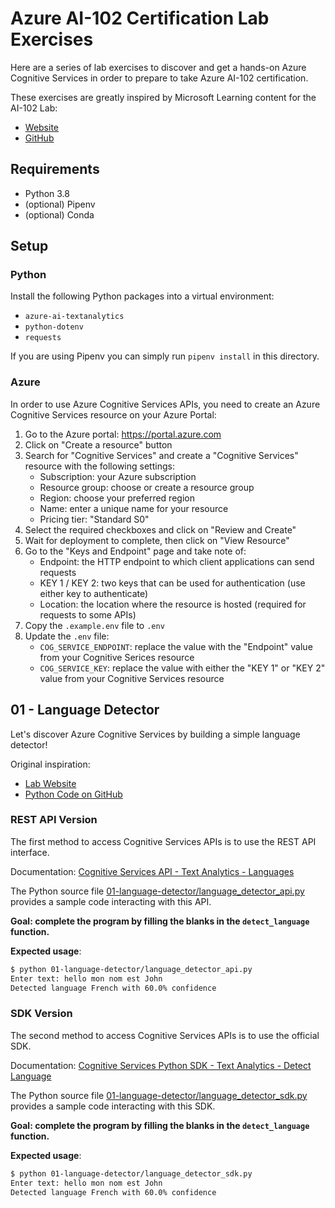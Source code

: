 # Azure AI-102 Certification Lab Exercises

Here are a series of lab exercises to discover and get a hands-on
Azure Cognitive Services in order to prepare to take Azure AI-102 certification.

These exercises are greatly inspired by Microsoft Learning content for the AI-102 Lab:

- [Website](https://microsoftlearning.github.io/AI-102-AIEngineer/)
- [GitHub](https://github.com/MicrosoftLearning/AI-102-AIEngineer)

## Requirements

- Python 3.8
- (optional) Pipenv
- (optional) Conda

## Setup

### Python

Install the following Python packages into a virtual environment:

- `azure-ai-textanalytics`
- `python-dotenv`
- `requests`

If you are using Pipenv you can simply run `pipenv install` in this directory.

### Azure

In order to use Azure Cognitive Services APIs, you need to create an Azure
Cognitive Services resource on your Azure Portal:

1. Go to the Azure portal: https://portal.azure.com
2. Click on "Create a resource" button
3. Search for "Cognitive Services" and create a "Cognitive Services" resource with the following settings:
    - Subscription: your Azure subscription
    - Resource group: choose or create a resource group
    - Region: choose your preferred region
    - Name: enter a unique name for your resource
    - Pricing tier: "Standard S0"
4. Select the required checkboxes and click on "Review and Create"
5. Wait for deployment to complete, then click on "View Resource"
6. Go to the "Keys and Endpoint" page and take note of:
    - Endpoint: the HTTP endpoint to which client applications can send requests
    - KEY 1 / KEY 2: two keys that can be used for authentication (use either key to authenticate)
    - Location: the location where the resource is hosted (required for requests to some APIs)
7. Copy the `.example.env` file to `.env`
8. Update the `.env` file:
    - `COG_SERVICE_ENDPOINT`: replace the value with the "Endpoint" value from your Cognitive Serices resource
    - `COG_SERVICE_KEY`: replace the value with either the "KEY 1" or "KEY 2" value from your Cognitive Services resource

## 01 - Language Detector

Let's discover Azure Cognitive Services by building a simple language detector!

Original inspiration:

- [Lab Website](https://microsoftlearning.github.io/AI-102-AIEngineer/Instructions/01-get-started-cognitive-services.html)
- [Python Code on GitHub](https://github.com/MicrosoftLearning/AI-102-AIEngineer/tree/master/01-getting-started/Python)

### REST API Version

The first method to access Cognitive Services APIs is to use the REST API interface.

Documentation: [Cognitive Services API - Text Analytics - Languages](https://docs.microsoft.com/en-us/rest/api/cognitiveservices-textanalytics/3.0/languages/languages)

The Python source file [01-language-detector/language_detector_api.py](01-language-detector/language_detector_api.py)
provides a sample code interacting with this API.

**Goal: complete the program by filling the blanks in the `detect_language` function.**

**Expected usage**:

```bash
$ python 01-language-detector/language_detector_api.py
Enter text: hello mon nom est John
Detected language French with 60.0% confidence
```

### SDK Version

The second method to access Cognitive Services APIs is to use the official SDK.

Documentation: [Cognitive Services Python SDK - Text Analytics - Detect Language](https://docs.microsoft.com/en-us/python/api/azure-ai-textanalytics/azure.ai.textanalytics.textanalyticsclient?view=azure-python#detect-language-documents----kwargs-)

The Python source file [01-language-detector/language_detector_sdk.py](01-language-detector/language_detector_sdk.py)
provides a sample code interacting with this SDK.

**Goal: complete the program by filling the blanks in the `detect_language` function.**

**Expected usage**:

```bash
$ python 01-language-detector/language_detector_sdk.py
Enter text: hello mon nom est John
Detected language French with 60.0% confidence
```
